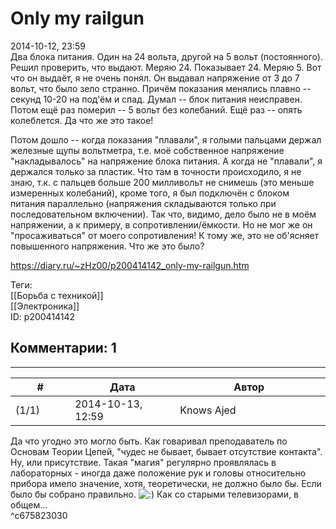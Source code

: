 Only my railgun
===============

  
2014-10-12, 23:59  
 Два блока питания. Один на 24 вольта, другой на 5 вольт (постоянного). Решил проверить, что выдают. Меряю 24. Показывает 24. Меряю 5. Вот что он выдаёт, я не очень понял. Он выдавал напряжение от 3 до 7 вольт, что было зело странно. Причём показания менялись плавно -- секунд 10-20 на под'ём и спад. Думал -- блок питания неисправен. Потом ещё раз померил -- 5 вольт без колебаний. Ещё раз -- опять колеблется. Да что же это такое!   
   
 Потом дошло -- когда показания "плавали", я голыми пальцами держал железные щупы вольтметра, т.е. моё собственное напряжение "накладывалось" на напряжение блока питания. А когда не "плавали", я держался только за пластик. Что там в точности происходило, я не знаю, т.к. с пальцев больше 200 милливольт не снимешь (это меньше измеренных колебаний), кроме того, я был подключён с блоком питания параллельно (напряжения складываются только при последовательном включении). Так что, видимо, дело было не в моём напряжении, а к примеру, в сопротивлении/ёмкости. Но не мог же он "просаживаться" от моего сопротивления! К тому же, это не об'ясняет повышенного напряжения. Что же это было?   
  
<https://diary.ru/~zHz00/p200414142_only-my-railgun.htm>  
  
Теги:  
[[Борьба с техникой]]  
[[Электроника]]  
ID: p200414142  


Комментарии: 1
--------------

  


---



|         #         |              Дата              |                     Автор                     |           ID           |
| --- | --- | --- | --- |
| (1/1) | 2014-10-13, 12:59 | Knows Ajed | c675823030 |

  
 Да что угодно это могло быть. Как говаривал преподаватель по Основам Теории Цепей, "чудес не бывает, бывает отсутствие контакта". Ну, или присутствие. Такая "магия" регулярно проявлялась в лабораторных - иногда даже положение рук и головы относительно прибора имело значение, хотя, теоретически, не должно было бы. Если было бы собрано правильно. ![:)](http://static.diary.ru/picture/3.gif) Как со старыми телевизорами, в общем...   
 ^c675823030